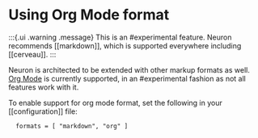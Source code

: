 # Using Org Mode format

:::{.ui .warning .message}
This is an #experimental feature. Neuron recommends [[markdown]], which is supported everywhere including [[cerveau]]. 
:::

Neuron is architected to be extended with other markup formats as well. [Org Mode](https://orgmode.org/) is currently supported, in an #experimental fashion as not all features work with it. 

To enable support for org mode format, set the following in your [[configuration]] file:

```dhall
  formats = [ "markdown", "org" ]
```